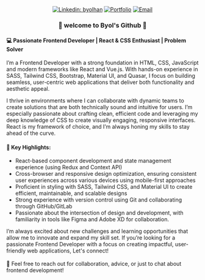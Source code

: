 
<div  align="center" style="flex-direction: column;">
    <div style="flex-direction: row;">
    
  [![Linkedin: byolhan](https://img.shields.io/badge/-BYOLHAN-blue?style=flat&logo=Linkedin&logoColor=white&link=https://www.linkedin.com/in/byol-han/)](https://www.linkedin.com/in/byol-han/)
    [![Portfolio](https://img.shields.io/badge/-PORTFOLIO-224b76?style=flat&link=https://byolh.github.io/BH-portfolio/)](https://byolh.github.io/BH-portfolio/)
   [![Email](https://img.shields.io/badge/-EMAIL-eeeeee?style=flat&logo=gmail&logoColor=#EA4335&link=mailto:byolhandev@gmail.com)](mailto:byolhandev@gmail.com)
<!--    [![LeetCode: byolhan](https://img.shields.io/badge/-LeetCode-eeeeee?style=flat&logo=LeetCode&logoColor=#FFA116&link=https://leetcode.com/u/byolhan/)](https://leetcode.com/u/byolhan/) -->

  </div>
  <h3 style="text-align: center;">🙌 welcome to Byol's Github 🙌</h1>
  
</div>

<div>
  <h4>💻 Passionate Frontend Developer | React & CSS Enthusiast | Problem Solver</h4>
<p>
I’m a Frontend Developer with a strong foundation in HTML, CSS, JavaScript and modern frameworks like React and Vue.js. With hands-on experience in SASS, Tailwind CSS, Bootstrap, Material UI, and Quasar, I focus on building seamless, user-centric web applications that deliver both functionality and aesthetic appeal.

I thrive in environments where I can collaborate with dynamic teams to create solutions that are both technically sound and intuitive for users. I’m especially passionate about crafting clean, efficient code and leveraging my deep knowledge of CSS to create visually engaging, responsive interfaces. React is my framework of choice, and I’m always honing my skills to stay ahead of the curve.
</p>

<h4>🌟 Key Highlights:</h4>
<ul>

<li> React-based component development and state management experience (using Redux and Context API)</li>
<li> Cross-browser and responsive design optimization, ensuring consistent user experiences across various devices using mobile-first approaches</li>
<li> Proficient in styling with SASS, Tailwind CSS, and Material UI to create efficient, maintainable, and scalable designs</li>
<li> Strong experience with version control using Git and collaborating through GitHub/GitLab</li>
<li> Passionate about the intersection of design and development, with familiarity in tools like Figma and Adobe XD for collaboration.</li>
</ul>
<p> I’m always excited about new challenges and learning opportunities that allow me to innovate and expand my skill set. If you’re looking for a passionate Frontend Developer with a focus on creating impactful, user-friendly web applications, Let's connect!  <br>  <br>
👋 Feel free to reach out for collaboration, advice, or just to chat about frontend development!</p>

  </div>


<!--
**byol-han/byol-han** is a ✨ _special_ ✨ repository because its `README.md` (this file) appears on your GitHub profile.

Here are some ideas to get you started:

- 🔭 I’m currently working on ...
- 🌱 I’m currently learning ...
- 👯 I’m looking to collaborate on ...
- 🤔 I’m looking for help with ...
- 💬 Ask me about ...
- 📫 How to reach me: ...
- 😄 Pronouns: ...
- ⚡ Fun fact: ...
-->
